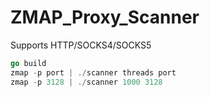# ZMAP_Proxy_Scanner
Supports HTTP/SOCKS4/SOCKS5

```go mod init scanner
go build
zmap -p port | ./scanner threads port
zmap -p 3128 | ./scanner 1000 3128
```
